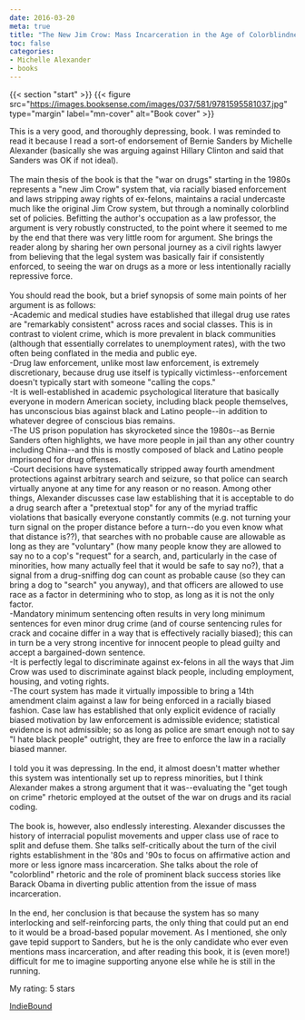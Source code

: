 ```yaml
---
date: 2016-03-20
meta: true
title: "The New Jim Crow: Mass Incarceration in the Age of Colorblindness"
toc: false
categories:
- Michelle Alexander
- books
---
```


{{< section "start" >}}
{{< figure src="https://images.booksense.com/images/037/581/9781595581037.jpg" type="margin" label="mn-cover" alt="Book cover" >}}

This is a very good, and thoroughly depressing, book. I was reminded to read it because I read a sort-of endorsement of Bernie Sanders by Michelle Alexander (basically she was arguing against Hillary Clinton and said that Sanders was OK if not ideal). <br /><br />The main thesis of the book is that the "war on drugs" starting in the 1980s represents a "new Jim Crow" system that, via racially biased enforcement and laws stripping away rights of ex-felons, maintains a racial undercaste much like the original Jim Crow system, but through a nominally colorblind set of policies. Befitting the author's occupation as a law professor, the argument is very robustly constructed, to the point where it seemed to me by the end that there was very little room for argument. She brings the reader along by sharing her own personal journey as a civil rights lawyer from believing that the legal system was basically fair if consistently enforced, to seeing the war on drugs as a more or less intentionally racially repressive force.<br /><br />You should read the book, but a brief synopsis of some main points of her argument is as follows:<br />-Academic and medical studies have established that illegal drug use rates are "remarkably consistent" across races and social classes. This is in contrast to violent crime, which is more prevalent in black communities (although that essentially correlates to unemployment rates), with the two often being conflated in the media and public eye.<br />-Drug law enforcement, unlike most law enforcement, is extremely discretionary, because drug use itself is typically victimless--enforcement doesn't typically start with someone "calling the cops."<br />-It is well-established in academic psychological literature that basically everyone in modern American society, including black people themselves, has unconscious bias against black and Latino people--in addition to whatever degree of conscious bias remains.<br />-The US prison population has skyrocketed since the 1980s--as Bernie Sanders often highlights, we have more people in jail than any other country including China--and this is mostly composed of black and Latino people imprisoned for drug offenses.<br />-Court decisions have systematically stripped away fourth amendment protections against arbitrary search and seizure, so that police can search virtually anyone at any time for any reason or no reason. Among other things, Alexander discusses case law establishing that it is acceptable to do a drug search after a "pretextual stop" for any of the myriad traffic violations that basically everyone constantly commits (e.g. not turning your turn signal on the proper distance before a turn--do you even know what that distance is??), that searches with no probable cause are allowable as long as they are "voluntary" (how many people know they are allowed to say no to a cop's "request" for a search, and, particularly in the case of minorities, how many actually feel that it would be safe to say no?), that a signal from a drug-sniffing dog can count as probable cause (so they can bring a dog to "search" you anyway), and that officers are allowed to use race as a factor in determining who to stop, as long as it is not the only factor.<br />-Mandatory minimum sentencing often results in very long minimum sentences for even minor drug crime (and of course sentencing rules for crack and cocaine differ in a way that is effectively racially biased); this can in turn be a very strong incentive for innocent people to plead guilty and accept a bargained-down sentence.<br />-It is perfectly legal to discriminate against ex-felons in all the ways that Jim Crow was used to discriminate against black people, including employment, housing, and voting rights. <br />-The court system has made it virtually impossible to bring a 14th amendment claim against a law for being enforced in a racially biased fashion. Case law has established that only explicit evidence of racially biased motivation by law enforcement is admissible evidence; statistical evidence is not admissible; so as long as police are smart enough not to say "I hate black people" outright, they are free to enforce the law in a racially biased manner.<br /><br />I told you it was depressing. In the end, it almost doesn't matter whether this system was intentionally set up to repress minorities, but I think Alexander makes a strong argument that it was--evaluating the "get tough on crime" rhetoric employed at the outset of the war on drugs and its racial coding.<br /><br />The book is, however, also endlessly interesting. Alexander discusses the history of interracial populist movements and upper class use of race to split and defuse them. She talks self-critically about the turn of the civil rights establishment in the '80s and '90s to focus on affirmative action and more or less ignore mass incarceration. She talks about the role of "colorblind" rhetoric and the role of prominent black success stories like Barack Obama in diverting public attention from the issue of mass incarceration. <br /><br />In the end, her conclusion is that because the system has so many interlocking and self-reinforcing parts, the only thing that could put an end to it would be a broad-based popular movement. As I mentioned, she only gave tepid support to Sanders, but he is the only candidate who ever even mentions mass incarceration, and after reading this book, it is (even more!) difficult for me to imagine supporting anyone else while he is still in the running.

My rating: 5 stars  

[IndieBound](https://www.indiebound.org/book/9781595581037)

